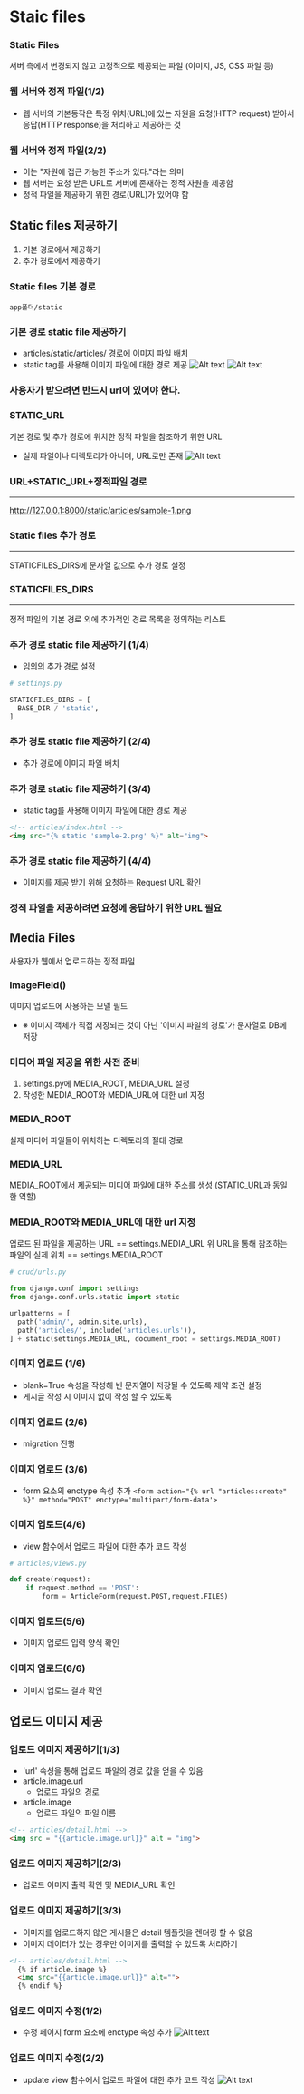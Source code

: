 # Staic files
### Static Files
서버 측에서 변경되지 않고 고정적으로 제공되는 파일 (이미지, JS, CSS 파일 등)
### 웹 서버와 정적 파일(1/2)
* 웹 서버의 기본동작은 특정 위치(URL)에 있는 자원을 요청(HTTP request) 받아서 응답(HTTP response)을 처리하고 제공하는 것
### 웹 서버와 정적 파일(2/2)
* 이는 "자원에 접근 가능한 주소가 있다."라는 의미
* 웹 서버는 요청 받은 URL로 서버에 존재하는 정적 자원을 제공함
* 정적 파일을 제공하기 위한 경로(URL)가 있어야 함
## Static files 제공하기
1. 기본 경로에서 제공하기
2. 추가 경로에서 제공하기
### Static files 기본 경로
`app폴더/static`
### 기본 경로 static file 제공하기
* articles/static/articles/ 경로에 이미지 파일 배치
* static tag를 사용해 이미지 파일에 대한 경로 제공
![Alt text](image-13.png)
![Alt text](image-12.png)
### 사용자가 받으려면 반드시 url이 있어야 한다.
### STATIC_URL
기본 경로 및 추가 경로에 위치한 정적 파일을 참조하기 위한 URL
* 실제 파일이나 디렉토리가 아니며, URL로만 존재
![Alt text](image-14.png)
### URL+STATIC_URL+정적파일 경로
---
http://127.0.0.1:8000/static/articles/sample-1.png
### Static files 추가 경로
---
STATICFILES_DIRS에 문자열 값으로 추가 경로 설정
### STATICFILES_DIRS
---
정적 파일의 기본 경로 외에 추가적인 경로 목록을 정의하는 리스트
### 추가 경로 static file 제공하기 (1/4)
* 임의의 추가 경로 설정
```py
# settings.py

STATICFILES_DIRS = [
  BASE_DIR / 'static',
]
```
### 추가 경로 static file 제공하기 (2/4)
* 추가 경로에 이미지 파일 배치
### 추가 경로 static file 제공하기 (3/4)
* static tag를 사용해 이미지 파일에 대한 경로 제공
```html
<!-- articles/index.html -->
<img src="{% static 'sample-2.png' %}" alt="img">
```
### 추가 경로 static file 제공하기 (4/4)
* 이미지를 제공 받기 위해 요청하는 Request URL 확인
### 정적 파일을 제공하려면 요청에 응답하기 위한 URL 필요
## Media Files
사용자가 웹에서 업로드하는 정적 파일
### ImageField()
이미지 업로드에 사용하는 모델 필드
* ※ 이미지 객체가 직접 저장되는 것이 아닌 '이미지 파일의 경로'가 문자열로 DB에 저장
### 미디어 파일 제공을 위한 사전 준비
1. settings.py에 MEDIA_ROOT, MEDIA_URL 설정
2. 작성한 MEDIA_ROOT와 MEDIA_URL에 대한 url 지정
### MEDIA_ROOT
실제 미디어 파일들이 위치하는 디렉토리의 절대 경로
### MEDIA_URL
MEDIA_ROOT에서 제공되는 미디어 파일에 대한 주소를 생성 (STATIC_URL과 동일한 역할)
### MEDIA_ROOT와 MEDIA_URL에 대한 url 지정
업로드 된 파일을 제공하는 URL == settings.MEDIA_URL
위 URL을 통해 참조하는 파일의 실제 위치 == settings.MEDIA_ROOT
```py
# crud/urls.py

from django.conf import settings
from django.conf.urls.static import static

urlpatterns = [
  path('admin/', admin.site.urls),
  path('articles/', include('articles.urls')),
] + static(settings.MEDIA_URL, document_root = settings.MEDIA_ROOT)
```
### 이미지 업로드 (1/6)
* blank=True 속성을 작성해 빈 문자열이 저장될 수 있도록 제약 조건 설정
* 게시글 작성 시 이미지 없이 작성 할 수 있도록
### 이미지 업로드 (2/6)
* migration 진행
### 이미지 업로드 (3/6)
* form 요소의 enctype 속성 추가
`<form action="{% url "articles:create" %}" method="POST" enctype='multipart/form-data'>`
### 이미지 업로드(4/6)
* view 함수에서 업로드 파일에 대한 추가 코드 작성
```py
# articles/views.py

def create(request):
    if request.method == 'POST':
        form = ArticleForm(request.POST,request.FILES)
```
### 이미지 업로드(5/6)
* 이미지 업로드 입력 양식 확인
### 이미지 업로드(6/6)
* 이미지 업로드 결과 확인
## 업로드 이미지 제공
### 업로드 이미지 제공하기(1/3)
* 'url' 속성을 통해 업로드 파일의 경로 값을 얻을 수 있음
* article.image.url
  - 업로드 파일의 경로
* article.image
  - 업로드 파일의 파일 이름
```html
<!-- articles/detail.html -->
<img src = "{{article.image.url}}" alt = "img">
```
### 업로드 이미지 제공하기(2/3)
* 업로드 이미지 출력 확인 및 MEDIA_URL 확인
### 업로드 이미지 제공하기(3/3)
* 이미지를 업로드하지 않은 게시물은 detail 템플릿을 렌더링 할 수 없음
* 이미지 데이터가 있는 경우만 이미지를 출력할 수 있도록 처리하기
```html
<!-- articles/detail.html -->
  {% if article.image %}
  <img src="{{article.image.url}}" alt="">
  {% endif %}
```
### 업로드 이미지 수정(1/2)
* 수정 페이지 form 요소에 enctype 속성 추가
![Alt text](image-15.png)
### 업로드 이미지 수정(2/2)
* update view 함수에서 업로드 파일에 대한 추가 코드 작성
![Alt text](image-16.png)
